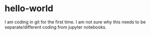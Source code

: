 # hello-world

I am coding in git for the first time. I am not sure why this needs to be separate/different coding from jupyter notebooks.
